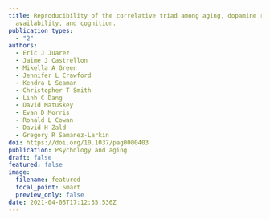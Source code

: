 ```yaml
---
title: Reproducibility of the correlative triad among aging, dopamine receptor
  availability, and cognition.
publication_types:
  - "2"
authors:
  - Eric J Juarez
  - Jaime J Castrellon
  - Mikella A Green
  - Jennifer L Crawford
  - Kendra L Seaman
  - Christopher T Smith
  - Linh C Dang
  - David Matuskey
  - Evan D Morris
  - Ronald L Cowan
  - David H Zald
  - Gregory R Samanez-Larkin
doi: https://doi.org/10.1037/pag0000403
publication: Psychology and aging
draft: false
featured: false
image:
  filename: featured
  focal_point: Smart
  preview_only: false
date: 2021-04-05T17:12:35.536Z
---
```

